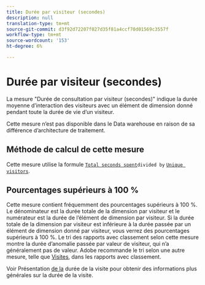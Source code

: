 ```yaml
---
title: Durée par visiteur (secondes)
description: null
translation-type: tm+mt
source-git-commit: d3f92d72207f027d35f81a4ccf70d01569c3557f
workflow-type: tm+mt
source-wordcount: '153'
ht-degree: 6%

---
```



# Durée par visiteur (secondes)

La mesure &quot;Durée de consultation par visiteur (secondes)&quot; indique la durée moyenne d’interaction des visiteurs avec un élément de dimension donné pendant toute la durée de vie d’un visiteur.

Cette mesure n’est pas disponible dans le Data warehouse en raison de sa différence d’architecture de traitement.

## Méthode de calcul de cette mesure

Cette mesure utilise la formule [`Total seconds spent`](total-seconds-spent.md)`divided by` [`Unique visitors`](unique-visitors.md).

## Pourcentages supérieurs à 100 %

Cette mesure contient fréquemment des pourcentages supérieurs à 100 %. Le dénominateur est la durée totale de la dimension par visiteur et le numérateur est la durée de l’élément de dimension par visiteur. Si la durée totale de la dimension par visiteur est inférieure à la durée passée par un élément de dimension donné par visiteur, vous verrez des pourcentages supérieurs à 100 %. Le tri des rapports avec classement selon cette mesure montre la durée d’anomalie passée par valeur de visiteur, qui n’a généralement pas de valeur. Adobe recommande le tri selon une autre mesure, telle que [Visites](visits.md), dans les rapports avec classement.

Voir Présentation [de la](time-spent.md) durée de la visite pour obtenir des informations plus générales sur la durée de la visite.
